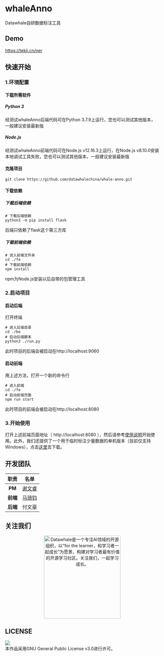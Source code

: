 # whaleAnno
Datawhale自研数据标注工具

## Demo
https://tekii.cn/ner

## 快速开始
### 1.环境配置
#### 下载所需软件
##### Python 3
经测试whaleAnno后端代码可在Python 3.7.9上运行，您也可以测试其他版本，一般建议安装最新版

##### Node.js
经测试whaleAnno前端代码可在Node.js v12.16.3上运行，在Node.js v8.10.0安装本地调试工具失败，您也可以测试其他版本，一般建议安装最新版

#### 克隆项目
```shell
git clone https://github.com/datawhalechina/whale-anno.git
```
#### 下载依赖
##### 下载后端依赖
```shell
# 下载后端依赖
python3 -m pip install flask
```
后端只依赖了flask这个第三方库

##### 下载前端依赖
```shell
# 进入前端文件夹
cd ./fe
# 下载前端依赖
npm install
```
npm为Node.js安装以后自带的包管理工具

### 2.启动项目
#### 启动后端
打开终端
```shell
# 进入后端目录
cd ./be
# 启动后端脚本
python3 ./run.py
```
此时项目的后端会被启动在http://localhost:9060

#### 启动前端
用上述方法，打开一个新的命令行
```shell
# 进入前端
cd ./fe
# 启动前端页面
npm run start
```
此时项目的前端会被启动在http://localhost:8080

### 3.开始使用
打开上述前端页面地址（ http://localhost:8080 ），然后请参考[使用说明](./doc/README.md)开始使用。此外，我们还提供了一个用于临时标注少量数据的单机版本（目前仅支持Windows），点击[这里](https://github.com/datawhalechina/whale-anno/releases)去下载。


## 开发团队
| 职责 | 名单 |
| :---: | :---: |
| **PM** | [谢文睿](https://github.com/Sm1les) |
| **前端** | [马琦钧](https://github.com/Skypow2012) |
| **后端** | 付文豪 |

## 关注我们
<div align=center>
<img src="https://raw.githubusercontent.com/datawhalechina/pumpkin-book/master/res/qrcode.jpeg" width = "250" height = "270" alt="Datawhale是一个专注AI领域的开源组织，以“for the learner，和学习者一起成长”为愿景，构建对学习者最有价值的开源学习社区。关注我们，一起学习成长。">
</div>

## LICENSE
<img style="border-width:0" src="https://img.shields.io/badge/license-GPL--3.0-lightgrey" /><br />本作品采用GNU General Public License v3.0进行许可。